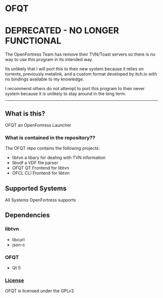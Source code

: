 # OFQT

# DEPRECATED - NO LONGER FUNCTIONAL

The OpenFortress Team has remove their TVN/Toast servers so there is no way to use this program in its intended way.

Its unlikely that I will port this to their new system because it relies on torrents, previously metalink, and a custom format developed by itch.io with no bindings available to my knowledge.

I recommend others do not attempt to port this program to their never system because it is unlikely to stay around in the long term.

---

## What is this?
OFQT  an OpenFortress Launcher

### What is contained in the repository??
The OFQT repo contains the following projects:
- libtvn
    a libary for dealing with TVN information
- libvdf
    a VDF file parser
- OFQT
    QT Frontend for libtvn
- OFCL 
    CLI Frontend for libtvn

## Supported Systems
All Systems OpenFortress supports

## Dependencies
### libtvn
- libcurl
- json-c

### OFQT
- Qt 5

### [License](LICENSE)

OFQT is licensed under the GPLv3
